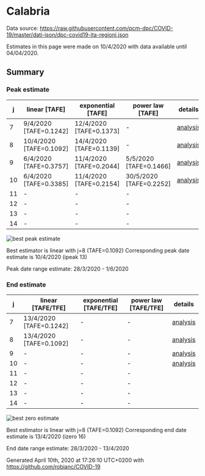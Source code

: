 # Calabria


Data source: https://raw.githubusercontent.com/pcm-dpc/COVID-19/master/dati-json/dpc-covid19-ita-regioni.json

Estimates in this page were made on 10/4/2020 with data available until 04/04/2020.


## Summary 

### Peak estimate 
|j|linear [TAFE]|exponential [TAFE]|power law [TAFE]|details|
|---|----|-----------|---------|-------|
|7|9/4/2020 [TAFE=0.1242]|12/4/2020 [TAFE=0.1373]|-|[analysis](COVID-19_calabria_j7_2020-04-04.md)|
|8|10/4/2020 [TAFE=0.1092]|14/4/2020 [TAFE=0.1139]|-|[analysis](COVID-19_calabria_j8_2020-04-04.md)|
|9|6/4/2020 [TAFE=0.3757]|11/4/2020 [TAFE=0.2044]|5/5/2020 [TAFE=0.1466]|[analysis](COVID-19_calabria_j9_2020-04-04.md)|
|10|6/4/2020 [TAFE=0.3385]|11/4/2020 [TAFE=0.2154]|30/5/2020 [TAFE=0.2252]|[analysis](COVID-19_calabria_j10_2020-04-04.md)|
|11|-|-|-||
|12|-|-|-||
|13|-|-|-||
|14|-|-|-||

![best peak estimate](COVID-19_calabria_j8_2020-04-04.png)

Best estimator is linear with j=8 (TAFE=0.1092)
Corresponding peak date estimate is 10/4/2020 (ipeak 13)


Peak date range estimate: 28/3/2020 - 1/6/2020

### End estimate 
|j|linear [TAFE/TFE]|exponential [TAFE/TFE]|power law [TAFE/TFE]|details|
|---|----|-----------|---------|-------|
|7|13/4/2020 [TAFE=0.1242]|-|-|[analysis](COVID-19_calabria_j7_2020-04-04.md)|
|8|13/4/2020 [TAFE=0.1092]|-|-|[analysis](COVID-19_calabria_j8_2020-04-04.md)|
|9|-|-|-|[analysis](COVID-19_calabria_j9_2020-04-04.md)|
|10|-|-|-|[analysis](COVID-19_calabria_j10_2020-04-04.md)|
|11|-|-|-||
|12|-|-|-||
|13|-|-|-||
|14|-|-|-||

![best zero estimate](COVID-19_calabria_j8_2020-04-04.png)

Best estimator is linear with j=8 (TAFE=0.1092)
Corresponding end date estimate is 13/4/2020 (izero 16)


End date range estimate: 28/3/2020 - 13/4/2020

Generated April 10th, 2020 at 17:26:10 UTC+0200 with https://github.com/robianc/COVID-19
